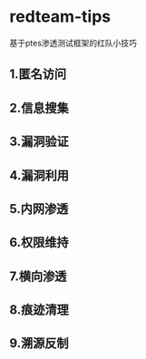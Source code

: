# redteam-tips
基于ptes渗透测试框架的红队小技巧

## 1.匿名访问
## 2.信息搜集
## 3.漏洞验证
## 4.漏洞利用
## 5.内网渗透
## 6.权限维持
## 7.横向渗透
## 8.痕迹清理
## 9.溯源反制
